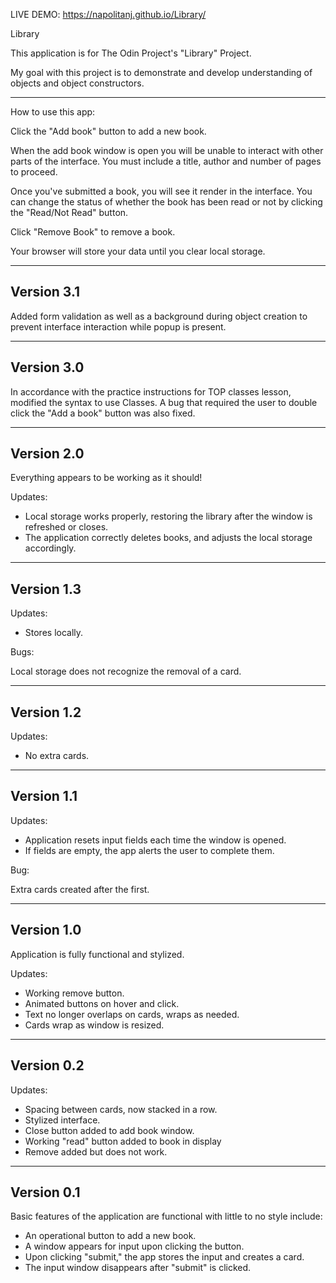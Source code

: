 LIVE DEMO: https://napolitanj.github.io/Library/

Library

This application is for The Odin Project's "Library" Project. 

My goal with this project is to demonstrate and develop understanding of objects and object constructors.

--------------------
How to use this app:

Click the "Add book" button to add a new book.

When the add book window is open you will be unable to interact with other parts of the interface. You must include a title, author and number of pages to proceed.

Once you've submitted a book, you will see it render in the interface. You can change the status of whether the book has been read or not by clicking the "Read/Not Read" button.

Click "Remove Book" to remove a book.

Your browser will store your data until you clear local storage.

-----------
Version 3.1
-----------

Added form validation as well as a background during object creation to prevent interface interaction while popup is present.

-----------
Version 3.0
-----------

In accordance with the practice instructions for TOP classes lesson, modified the syntax to use Classes. A bug that required the user to double click the "Add a book" button was also fixed.

-----------
Version 2.0
-----------

Everything appears to be working as it should!

Updates:

- Local storage works properly, restoring the library after the window is refreshed or closes.
- The application correctly deletes books, and adjusts the local storage accordingly.

-----------
Version 1.3
-----------

Updates:

- Stores locally.

Bugs:

Local storage does not recognize the removal of a card.

-----------
Version 1.2
-----------

Updates:

- No extra cards.

-----------
Version 1.1
-----------

Updates:

- Application resets input fields each time the window is opened.
- If fields are empty, the app alerts the user to complete them.

Bug:

Extra cards created after the first.

-----------
Version 1.0
-----------

Application is fully functional and stylized.

Updates:

- Working remove button.
- Animated buttons on hover and click.
- Text no longer overlaps on cards, wraps as needed.
- Cards wrap as window is resized.

-----------
Version 0.2
-----------

Updates:

- Spacing between cards, now stacked in a row.
- Stylized interface.
- Close button added to add book window.
- Working "read" button added to book in display
- Remove added but does not work.

-----------
Version 0.1
-----------

Basic features of the application are functional with little to no style include:

- An operational button to add a new book.
- A window appears for input upon clicking the button.
- Upon clicking "submit," the app stores the input and creates a card.
- The input window disappears after "submit" is clicked.
